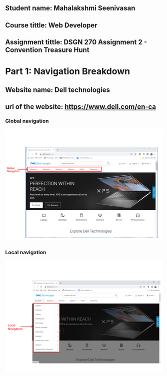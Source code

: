 ## Student name: Mahalakshmi Seenivasan
## Course tittle: Web Developer
## Assignment tittle: DSGN 270 Assignment 2 - Convention Treasure Hunt

# Part 1: Navigation Breakdown

## Website name: Dell technologies
## url of the website: https://www.dell.com/en-ca

### Global navigation
  ![Global](https://github.com/Mahalakshmi-24/dsgn270-a2/blob/main/image/globalnavigation.png)

### Local  navigation
  ![Local ](https://github.com/Mahalakshmi-24/dsgn270-a2/blob/main/image/local.png)




